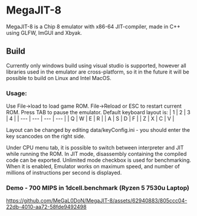 # MegaJIT-8

MegaJIT-8 is a Chip 8 emulator with x86-64 JIT-compiler, made in C++ using GLFW, ImGUI and Xbyak.

## Build

Currently only windows build using visual studio is supported, however all libraries used in the emulator are cross-platform, so it in the future it will be possible to build on Linux and Intel MacOS.

### Usage:

Use File->load to load game ROM. File->Reload or ESC to restart current ROM. Press TAB to pause the emulator.
Default keyboard layout is: 
| 1 | 2 | 3 | 4 |
| --- | --- | --- | --- |
| Q | W | E | R |
| A | S | D | F |
| Z | X | C | V |

Layout can be changed by editing data/keyConfig.ini - you should enter the key scancodes on the right side. 

Under CPU menu tab, it is possible to switch between interpreter and JIT while running the ROM. In JIT mode, disassembly containing the compiled code can be exported. Unlimited mode checkbox is used for benchmarking. When it is enabled, Emulator works on maximum speed, and number of millions of instructions per second is displayed.

### Demo - 700 MIPS in 1dcell.benchmark (Ryzen 5 7530u Laptop)
https://github.com/MeGaL0DoN/MegaJIT-8/assets/62940883/805ccc04-22db-4010-aa72-58fde9492498
